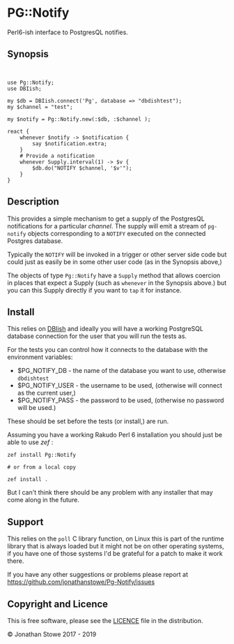 # PG::Notify

Perl6-ish interface to PostgresQL notifies.

## Synopsis

```perl6


use Pg::Notify;
use DBIish;

my $db = DBIish.connect('Pg', database => "dbdishtest");
my $channel = "test";

my $notify = Pg::Notify.new(:$db, :$channel );

react {
    whenever $notify -> $notification {
        say $notification.extra;
    }
	# Provide a notification
	whenever Supply.interval(1) -> $v {
		$db.do("NOTIFY $channel, '$v'");
	}
}
```

## Description

This provides a simple mechanism to get a supply of the PostgresQL notifications
for a particular *channel*.  The supply will emit a stream of ```pg-notify``` objects
corresponding to a ```NOTIFY``` executed on the connected Postgres database.

Typically the ```NOTIFY``` will be invoked in a trigger or other server side code
but could just as easily be in some other user code (as in the Synopsis above,)

The objects of type ```Pg::Notify``` have a ```Supply``` method that allows coercion
in places that expect a Supply (such as ```whenever``` in the Synopsis above.) but
you can this Supply directly if you want to ```tap``` it for instance.

## Install

This relies on [DBIish](https://github.com/perl6/DBIish) and ideally you will have
a working PostgreSQL database connection for the user that you will run the tests as.

For the tests you can control how it connects to the database with the environment variables:

*  $PG_NOTIFY_DB   - the name of the database you want to use, otherwise ```dbdishtest```
*  $PG_NOTIFY_USER - the username to be used, (otherwise will connect as the current user,)
*  $PG_NOTIFY_PASS - the password to be used, (otherwise no password will be used.)

These should be set before the tests (or install,) are run.

Assuming you have a working Rakudo Perl 6 installation you should just be able to use *zef* :

	zef install Pg::Notify

	# or from a local copy

	zef install .

But I can't think there should be any problem with any installer that may come along in the future.

## Support

This relies on the ```poll``` C library function, on Linux this is part of the runtime library that
is always loaded but it might not be on other operating systems, if you have one of those systems
I'd be grateful for a patch to make it work there.

If you have any other suggestions or problems please report at https://github.com/jonathanstowe/Pg-Notify/issues

## Copyright and Licence

This is free software, please see the [LICENCE](LICENCE) file in the distribution.

© Jonathan Stowe 2017 - 2019

